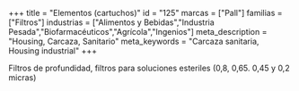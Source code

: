 +++
title = "Elementos (cartuchos)"
id = "125"
marcas = ["Pall"]
familias = ["Filtros"]
industrias = ["Alimentos y Bebidas","Industria Pesada","Biofarmacéuticos","Agrícola","Ingenios"]
meta_description = "Housing, Carcaza, Sanitario"
meta_keywords = "Carcaza sanitaria, Housing industrial"
+++
<p>Filtros de profundidad, filtros para soluciones esteriles (0,8, 0,65. 0,45 y 0,2 micras)</p>